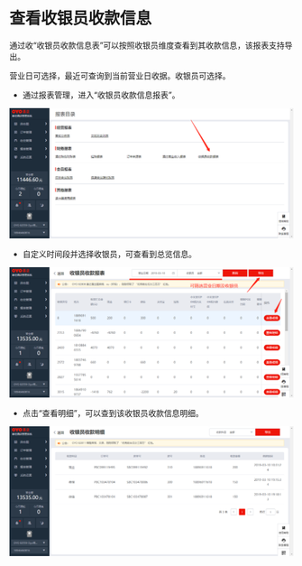 # 查看收银员收款信息

通过收“收银员收款信息表”可以按照收银员维度查看到其收款信息，该报表支持导出。

营业日可选择，最近可查询到当前营业日收据。收银员可选择。

* 通过报表管理，进入“收银员收款信息报表”。

![](../../../.gitbook/assets/image%20%28337%29.png)

* 自定义时间段并选择收银员，可查看到总览信息。

![](../../../.gitbook/assets/image%20%28381%29.png)

* 点击“查看明细”，可以查到该收银员收款信息明细。

![](../../../.gitbook/assets/image%20%28269%29.png)

